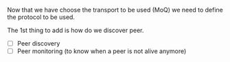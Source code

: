 Now that we have choose the transport to be used (MoQ) we need to define the protocol to be used.

The 1st thing to add is how do we discover peer.

- [ ] Peer discovery
- [ ] Peer monitoring (to know when a peer is not alive anymore)
